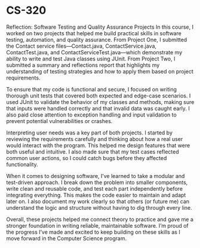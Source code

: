 # CS-320
Reflection: Software Testing and Quality Assurance Projects
In this course, I worked on two projects that helped me build practical skills in software testing, automation, and quality assurance. From Project One, I submitted the Contact service files—Contact.java, ContactService.java, ContactTest.java, and ContactServiceTest.java—which demonstrate my ability to write and test Java classes using JUnit. From Project Two, I submitted a summary and reflections report that highlights my understanding of testing strategies and how to apply them based on project requirements.

To ensure that my code is functional and secure, I focused on writing thorough unit tests that covered both expected and edge-case scenarios. I used JUnit to validate the behavior of my classes and methods, making sure that inputs were handled correctly and that invalid data was caught early. I also paid close attention to exception handling and input validation to prevent potential vulnerabilities or crashes.

Interpreting user needs was a key part of both projects. I started by reviewing the requirements carefully and thinking about how a real user would interact with the program. This helped me design features that were both useful and intuitive. I also made sure that my test cases reflected common user actions, so I could catch bugs before they affected functionality.

When it comes to designing software, I’ve learned to take a modular and test-driven approach. I break down the problem into smaller components, write clean and reusable code, and test each part independently before integrating everything. This makes the code easier to maintain and adapt later on. I also document my work clearly so that others (or future me) can understand the logic and structure without having to dig through every line.

Overall, these projects helped me connect theory to practice and gave me a stronger foundation in writing reliable, maintainable software. I’m proud of the progress I’ve made and excited to keep building on these skills as I move forward in the Computer Science program.
